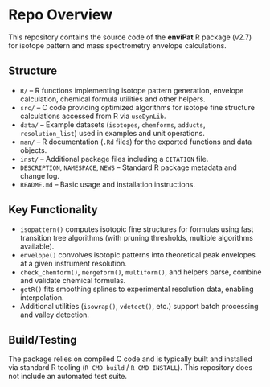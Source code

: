 # Repo Overview

This repository contains the source code of the **enviPat** R package (v2.7) for isotope pattern and mass spectrometry envelope calculations.

## Structure
- `R/` – R functions implementing isotope pattern generation, envelope calculation, chemical formula utilities and other helpers.
- `src/` – C code providing optimized algorithms for isotope fine structure calculations accessed from R via `useDynLib`.
- `data/` – Example datasets (`isotopes`, `chemforms`, `adducts`, `resolution_list`) used in examples and unit operations.
- `man/` – R documentation (`.Rd` files) for the exported functions and data objects.
- `inst/` – Additional package files including a `CITATION` file.
- `DESCRIPTION`, `NAMESPACE`, `NEWS` – Standard R package metadata and change log.
- `README.md` – Basic usage and installation instructions.

## Key Functionality
- `isopattern()` computes isotopic fine structures for formulas using fast transition tree algorithms (with pruning thresholds, multiple algorithms available).
- `envelope()` convolves isotopic patterns into theoretical peak envelopes at a given instrument resolution.
- `check_chemform()`, `mergeform()`, `multiform()`, and helpers parse, combine and validate chemical formulas.
- `getR()` fits smoothing splines to experimental resolution data, enabling interpolation.
- Additional utilities (`isowrap()`, `vdetect()`, etc.) support batch processing and valley detection.

## Build/Testing
The package relies on compiled C code and is typically built and installed via standard R tooling (`R CMD build` / `R CMD INSTALL`). This repository does not include an automated test suite.
